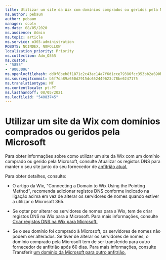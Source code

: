 ```yaml
---
title: Utilizar um site da Wix com domínios comprados ou geridos pela Microsoft
ms.author: pebaum
author: pebaum
manager: scotv
ms.date: 08/05/2020
ms.audience: Admin
ms.topic: article
ms.service: o365-administration
ROBOTS: NOINDEX, NOFOLLOW
localization_priority: Priority
ms.collection: Adm_O365
ms.custom:
- "5855"
- "9003096"
ms.openlocfilehash: dd0f8beb8f1871c2c43ac14a7f6d1cce79386fcc353bb2a690ba184904ca5857
ms.sourcegitcommit: b5f7da89a650d2915dc652449623c78be6247175
ms.translationtype: MT
ms.contentlocale: pt-PT
ms.lasthandoff: 08/05/2021
ms.locfileid: "54083745"
---
```

# <a name="using-a-wix-website-with-microsoft-purchased-or-managed-domains"></a>Utilizar um site da Wix com domínios comprados ou geridos pela Microsoft

Para obter informações sobre como utilizar um site da Wix com um domínio comprado ou gerido pela Microsoft, consulte Atualizar os registos DNS para manter o seu site junto do seu fornecedor de [anfitrião atual.](https://docs.microsoft.com/microsoft-365/admin/dns/update-dns-records-to-retain-current-hosting-provider)

Para obter detalhes, consulte: 

- O artigo da Wix, "Connecting a Domain to Wix Using the Pointing Method", recomenda adicionar registos DNS conforme indicado na ligação acima em vez de alterar os servidores de nomes quando estiver a utilizar o Microsoft 365.

- Se optar por alterar os servidores de nomes para a Wix, tem de criar registos DNS na Wix para a Microsoft. Para mais informações, consulte [Criar registos DNS na Wix para Microsoft.](https://docs.microsoft.com/microsoft-365/admin/dns/create-dns-records-at-wix)

- Se o seu domínio foi comprado à Microsoft, os servidores de nomes não podem ser alterados. Se tiver de alterar os servidores de nomes, o domínio comprado pela Microsoft tem de ser transferido para outro fornecedor de anfitrião após 60 dias. Para mais informações, consulte Transferir [um domínio da Microsoft para outro anfitrião.](https://docs.microsoft.com/microsoft-365/admin/get-help-with-domains/transfer-a-domain-from-microsoft-to-another-host)
